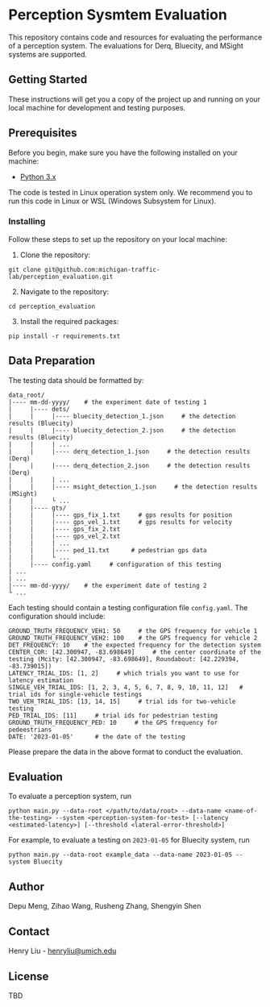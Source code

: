 # Perception Sysmtem Evaluation
This repository contains code and resources for evaluating the performance of a perception system. The evaluations for Derq, Bluecity, and MSight systems are supported.

## Getting Started
These instructions will get you a copy of the project up and running on your local machine for development and testing purposes.

## Prerequisites
Before you begin, make sure you have the following installed on your machine:
- [Python 3.x](https://www.python.org/downloads/)

The code is tested in Linux operation system only. We recommend you
to run this code in Linux or WSL (Windows Subsystem for Linux).

### Installing
Follow these steps to set up the repository on your local machine:

1. Clone the repository:
```
git clone git@github.com:michigan-traffic-lab/perception_evaluation.git
```
2. Navigate to the repository:
```
cd perception_evaluation
```
3. Install the required packages:
```
pip install -r requirements.txt
```

## Data Preparation
The testing data should be formatted by:
```
data_root/
|---- mm-dd-yyyy/    # the experiment date of testing 1
|     |---- dets/
|     |     |---- bluecity_detection_1.json     # the detection results (Bluecity)
|     |     |---- bluecity_detection_2.json     # the detection results (Bluecity)
|     |     | ...
|     |     |---- derq_detection_1.json     # the detection results (Derq)
|     |     |---- derq_detection_2.json     # the detection results (Derq)
|     |     | ...
|     |     |---- msight_detection_1.json     # the detection results (MSight)
|     |     └ ...
|     |---- gts/
|     |     |---- gps_fix_1.txt     # gps results for position
|     |     |---- gps_vel_1.txt     # gps results for velocity
|     |     |---- gps_fix_2.txt
|     |     |---- gps_vel_2.txt
|     |     | ...
|     |     |---- ped_11.txt      # pedestrian gps data
|     |     └ ...
|     |---- config.yaml     # configuration of this testing
| ...
| ...
|---- mm-dd-yyyy/    # the experiment date of testing 2
└ ...
```
Each testing should contain a testing configuration file `config.yaml`. The configuration should include:
```
GROUND_TRUTH_FREQUENCY_VEH1: 50     # the GPS frequency for vehicle 1
GROUND_TRUTH_FREQUENCY_VEH2: 100    # the GPS frequency for vehicle 2
DET_FREQUENCY: 10    # the expected frequency for the detection system
CENTER_COR: [42.300947, -83.698649]     # the center coordinate of the testing (Mcity: [42.300947, -83.698649], Roundabout: [42.229394, -83.739015])
LATENCY_TRIAL_IDS: [1, 2]     # which trials you want to use for latency estimation
SINGLE_VEH_TRIAL_IDS: [1, 2, 3, 4, 5, 6, 7, 8, 9, 10, 11, 12]   # trial ids for single-vehicle testings
TWO_VEH_TRIAL_IDS: [13, 14, 15]     # trial ids for two-vehicle testing
PED_TRIAL_IDS: [11]     # trial ids for pedestrian testing
GROUND_TRUTH_FREQUENCY_PED: 10     # the GPS frequency for pedeestrians
DATE: '2023-01-05'      # the date of the testing
```

Please prepare the data in the above format to conduct the evaluation.

## Evaluation

To evaluate a perception system, run
```
python main.py --data-root </path/to/data/root> --data-name <name-of-the-testing> --system <perception-system-for-test> [--latency <estimated-latency>] [--threshold <lateral-error-threshold>]
```
For example, to evaluate a testing on `2023-01-05` for Bluecity system, run
```
python main.py --data-root example_data --data-name 2023-01-05 --system Bluecity
```

## Author
Depu Meng, Zihao Wang, Rusheng Zhang, Shengyin Shen

## Contact
Henry Liu - henryliu@umich.edu

## License
TBD